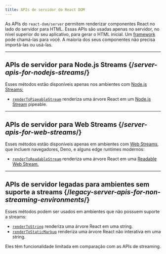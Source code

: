 ```yaml
---
title: APIs de servidor do React DOM
---
```


<Intro>

As APIs do `react-dom/server` permitem renderizar componentes React no lado do servidor para HTML. Essas APIs são usadas apenas no servidor, no nível superior do seu aplicativo, para gerar o HTML inicial. Um [framework](/learn/start-a-new-react-project#production-grade-react-frameworks) pode chamá-las para você. A maioria dos seus componentes não precisa importá-las ou usá-las.

</Intro>

---

## APIs de servidor para Node.js Streams {/*server-apis-for-nodejs-streams*/}

Esses métodos estão disponíveis apenas nos ambientes com [Node.js Streams:](https://nodejs.org/api/stream.html)

* [`renderToPipeableStream`](/reference/react-dom/server/renderToPipeableStream) renderiza uma árvore React em um [Node.js Stream](https://nodejs.org/api/stream.html) pipeable.

---

## APIs de servidor para Web Streams {/*server-apis-for-web-streams*/}

Esses métodos estão disponíveis apenas em ambientes com [Web Streams](https://developer.mozilla.org/pt-BR/docs/Web/API/Streams_API), que incluem navegadores, Deno, e alguns edge runtimes modernos:

* [`renderToReadableStream`](/reference/react-dom/server/renderToReadableStream) renderiza uma árvore React em uma [Readable Web Stream.](https://developer.mozilla.org/en-US/docs/Web/API/ReadableStream)

---

## APIs de servidor legadas para ambientes sem suporte a streams {/*legacy-server-apis-for-non-streaming-environments*/}

Esses métodos podem ser usados em ambientes que não possuem suporte a streams:

* [`renderToString`](/reference/react-dom/server/renderToString) renderiza uma árvore React em uma string.
* [`renderToStaticMarkup`](/reference/react-dom/server/renderToStaticMarkup) renderiza uma árvore React não interativa em uma string.

Eles têm funcionalidade limitada em comparação com as APIs de streaming.
